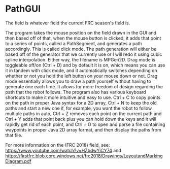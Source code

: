 # PathGUI

The field is whatever field the current FRC season's field is.

The program takes the mouse position on the field drawn in the GUI and then based off of that, when the mouse button is
clicked, it adds that point to a series of points, called a PathSegment, and generates a path accordingly. This is called
click mode. The path generation will either be based off of the generator that we currently use or I will redo it using cubic
spline interpolation. Either way, the filename is MPGen2D. Drag mode is toggleable off/on (Ctrl + D) and by default it is on,
which means you can use it in tandem with click mode, and it automatically switches depending on whether or not you hold the
left button on your mouse down or not. Drag mode essentially allows you to draw a path yourself without having to generate one
each time. It allows for more freedom of design regarding the path that the robot follows. The program also has various
keyboard shortcuts to make it more intuitive and easy to use. Ctrl + C to copy points on the path in proper Java syntax
for a 2D array, Ctrl + N to keep the old paths and start a new one if, for example, you want the robot to follow
multiple paths in auto, Ctrl + Z removes each point on the current path and Ctrl + Y adds that point back plus you can
hold down the keys and it will rapidly get rid of each point, and Ctrl + O to open and parse a file containing waypoints
in proper Java 2D array format, and then display the paths from that file.

For more information on the (FRC 2018) field, see: https://www.youtube.com/watch?v=HZbdwYiCY74 and
https://firstfrc.blob.core.windows.net/frc2018/Drawings/LayoutandMarkingDiagram.pdf
